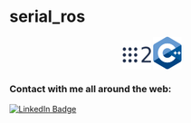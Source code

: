 # serial_ros
<p align="center">
  <img src="documents/ros2.png" style="width: 10%; height: 10%"/>
  <img src="documents/cpp.png" style="width: 10%; height: 10%"/>
</p>

### Contact with me all around the web:
[![LinkedIn Badge](https://img.shields.io/badge/LinkedIn-Profile-informational?style=flat&logo=linkedin&logoColor=white&color=0D76A8)](https://www.linkedin.com/in/furkan-sariyildiz/)
